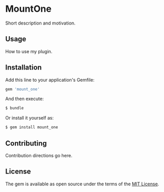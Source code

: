 # MountOne
Short description and motivation.

## Usage
How to use my plugin.

## Installation
Add this line to your application's Gemfile:

```ruby
gem 'mount_one'
```

And then execute:
```bash
$ bundle
```

Or install it yourself as:
```bash
$ gem install mount_one
```

## Contributing
Contribution directions go here.

## License
The gem is available as open source under the terms of the [MIT License](https://opensource.org/licenses/MIT).
